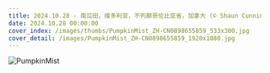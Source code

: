 ```yaml
---
title: 2024.10.28 - 南瓜田，维多利亚，不列颠哥伦比亚省，加拿大 (© Shaun Cunningham/Alamy Stock Photo)
date: 2024.10.28 00:00:00
cover_index: /images/thumbs/PumpkinMist_ZH-CN0898655859_533x300.jpg
cover_detail: /images/PumpkinMist_ZH-CN0898655859_1920x1080.jpg
---
```


![PumpkinMist](/images/PumpkinMist_ZH-CN0898655859_1920x1080.jpg)
